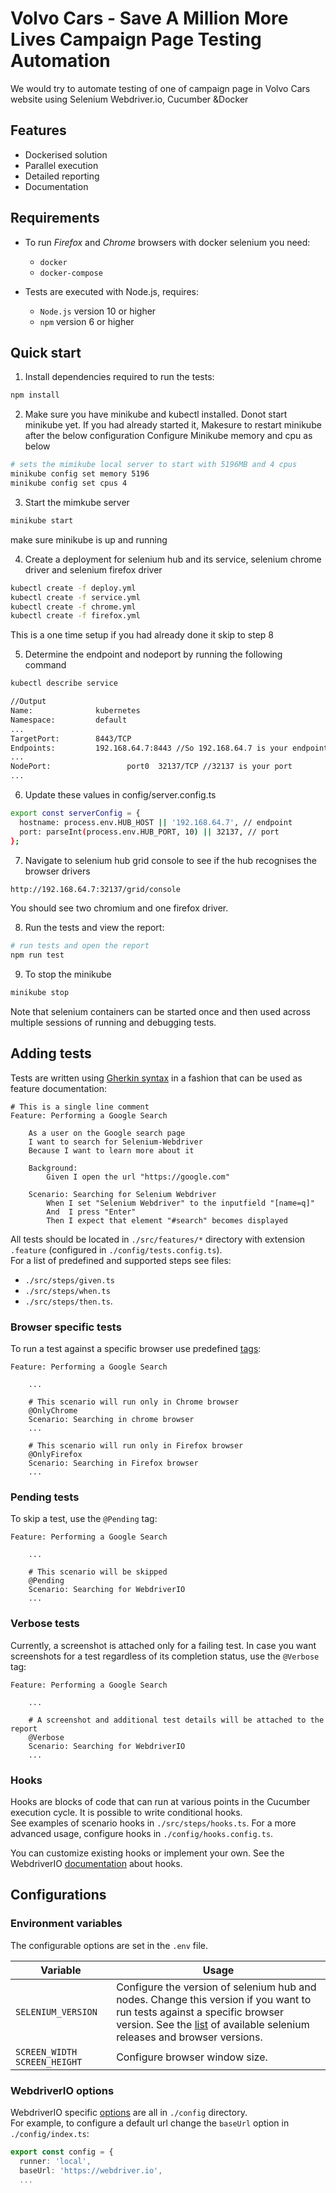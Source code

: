 # Volvo Cars - Save A Million More Lives Campaign Page Testing Automation

We would try to automate testing of one of campaign page in Volvo Cars website using Selenium Webdriver.io, Cucumber &Docker

## Features

- Dockerised solution
- Parallel execution
- Detailed reporting
- Documentation

## Requirements

- To run *Firefox* and *Chrome* browsers with docker selenium you need:
  - `docker`
  - `docker-compose`

- Tests are executed with Node.js, requires:
  - `Node.js` version 10 or higher
  - `npm` version 6 or higher

## Quick start

1. Install dependencies required to run the tests:

```sh
npm install
```

2. Make sure you have minikube and kubectl installed. 
Donot start minikube yet. If you had already started it, Makesure to restart minikube after the below configuration
Configure Minikube memory and cpu as below

```sh
# sets the mimikube local server to start with 5196MB and 4 cpus
minikube config set memory 5196
minikube config set cpus 4
```

3. Start the mimkube server

```sh
minikube start
```
make sure minikube is up and running

4. Create a deployment for selenium hub and its service, selenium chrome driver and selenium firefox driver

```sh
kubectl create -f deploy.yml
kubectl create -f service.yml
kubectl create -f chrome.yml
kubectl create -f firefox.yml
```

This is a one time setup if you had already done it skip to step 8

5. Determine the endpoint and nodeport by running the following command

```sh
kubectl describe service

//Output
Name:              kubernetes
Namespace:         default
...
TargetPort:        8443/TCP 
Endpoints:         192.168.64.7:8443 //So 192.168.64.7 is your endpoint 
...
NodePort:                 port0  32137/TCP //32137 is your port
...

```

6. Update these values in config/server.config.ts

```sh
export const serverConfig = {
  hostname: process.env.HUB_HOST || '192.168.64.7', // endpoint
  port: parseInt(process.env.HUB_PORT, 10) || 32137, // port
};
```
7. Navigate to selenium hub grid console to see if the hub recognises the browser drivers

```sh
http://192.168.64.7:32137/grid/console
```

You should see two chromium and one firefox driver.

8. Run the tests and view the report:

```sh
# run tests and open the report
npm run test
```

9. To stop the minikube

```sh
minikube stop
```

Note that selenium containers can be started once and then used across multiple sessions of running and debugging tests.

## Adding tests

Tests are written using [Gherkin syntax](https://cucumber.io/docs/gherkin/) in a fashion that can be used as feature documentation:

```gherkin
# This is a single line comment
Feature: Performing a Google Search

    As a user on the Google search page
    I want to search for Selenium-Webdriver
    Because I want to learn more about it

    Background:
        Given I open the url "https://google.com"

    Scenario: Searching for Selenium Webdriver
        When I set "Selenium Webdriver" to the inputfield "[name=q]"
        And  I press "Enter"
        Then I expect that element "#search" becomes displayed
```

All tests should be located in `./src/features/*` directory with extension `.feature` (configured in `./config/tests.config.ts`).  
For a list of predefined and supported steps see files:
- `./src/steps/given.ts` 
- `./src/steps/when.ts` 
- `./src/steps/then.ts`.  


### Browser specific tests
To run a test against a specific browser use predefined [tags](https://cucumber.io/docs/cucumber/api/#tags):

```gherkin
Feature: Performing a Google Search

    ...

    # This scenario will run only in Chrome browser
    @OnlyChrome
    Scenario: Searching in chrome browser
    ...

    # This scenario will run only in Firefox browser
    @OnlyFirefox
    Scenario: Searching in Firefox browser
    ...
```

### Pending tests

To skip a test, use the `@Pending` tag:
```gherkin
Feature: Performing a Google Search

    ...

    # This scenario will be skipped
    @Pending
    Scenario: Searching for WebdriverIO
    ...
```

### Verbose tests

Currently, a screenshot is attached only for a failing test. In case you want screenshots for a test regardless of its completion status,
use the `@Verbose` tag:

```gherkin
Feature: Performing a Google Search

    ...

    # A screenshot and additional test details will be attached to the report
    @Verbose
    Scenario: Searching for WebdriverIO
    ...
```

### Hooks

Hooks are blocks of code that can run at various points in the Cucumber execution cycle. It is possible to write conditional hooks.  
See examples of scenario hooks in `./src/steps/hooks.ts`. For a more advanced usage, configure hooks in 
`./config/hooks.config.ts`.  

You can customize existing hooks or implement your own.
See the WebdriverIO [documentation]((https://webdriver.io/docs/options.html#hooks)) about hooks. 

## Configurations

### Environment variables 

The configurable options are set in the `.env` file.

|Variable|Usage|
|--|--|
|`SELENIUM_VERSION`|Configure the version of selenium hub and nodes. Change this version if you want to run tests against a specific browser version. See the [list](https://github.com/SeleniumHQ/docker-selenium/releases) of available selenium releases and browser versions.|
|`SCREEN_WIDTH` `SCREEN_HEIGHT`|Configure browser window size.|

### WebdriverIO options

WebdriverIO specific [options](https://webdriver.io/docs/options.html) are all in `./config` directory.  
For example, to configure a default url change the `baseUrl` option in `./config/index.ts`:  

```typescript
export const config = {
  runner: 'local',
  baseUrl: 'https://webdriver.io',
  ...
```